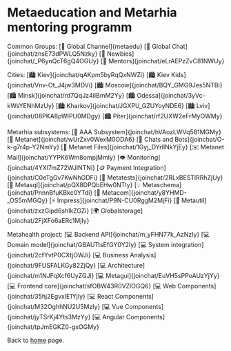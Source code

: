 # Metaeducation and Metarhia mentoring programm

Common Groups:
[💬 Global Channel]{metaedu}
[💬 Global Chat]{joinchat/znsE73dPWLQ5Nzky}
[💬 Newbies]{joinchat/_P6ynQcT6gQ4OGUy}
[💬 Mentors]{joinchat/eLrAEPzZvC81NWUy}

Cities:
[🏙️ Kiev]{joinchat/qAKpm5byRqQxNWZi}
[🏙️ Kiev Kids]{joinchat/Vnv-Ot_J4jw3MDVi}
[🏙️ Moscow]{joinchat/BQY_GMG9Jes5NTBi}
[🏙️ Minsk]{joinchat/rd7QqJz4iIBmM2Yy}
[🏙️ Odessa]{joinchat/3yVc-kWsYENhMzUy}
[🏙️ Kharkov]{joinchat/JGXPU_GZUYoyNDE6}
[🏙️ Lviv]{joinchat/08PKA8pWIPU0MDgy}
[🏙️ Piter]{joinchat/rf2UXW2eFrMyOWMy}

Metarhia subsystems:
[🔐 AAA Subsystem]{joinchat/hVAozLWVq581MGMy}
[📯 Metanet]{joinchat/wUrZxv0WexM0ODA6}
[🤖 Chats and Bots]{joinchat/O-k-g7r4p-Y2NmYy}
[📁 Metanet Files]{joinchat/1Gyj_DYrIlNkYjEy}
[✉️ Metanet Mail]{joinchat/YYPK6Wm8ompjMmIy}
[👁️ Monitoring]{joinchat/4YXl7mZ72WJiNTNi}
[🪙 Payment Integration]{joinchat/C0eTgGv7KwNhODFi}
[🧪 Metatests]{joinchat/2RLxBESTlRRhZjUy}
[🐘 Metasql]{joinchat/pQX8DPQbEHw0NTIy}
[💡 Metaschema]{joinchat/PnnnBfuKBkc0YTdi}
[🔌 Metacom]{joinchat/y8YHMD-_OS5mMGQy}
[⚡ Impress]{joinchat/P9N-CU0RggM2MjFi}
[🧰 Metautil]{joinchat/zxzGipd6shlkZGZi}
[🌍 Globalstorage]{joinchat/2FjXFo6aERc1MjIy}

Metahealth project:
[💻 Backend API]{joinchat/m_yFHN77k_AzNzIy}
[💻 Domain model]{joinchat/GBAUTtsEfGY0Y2Iy}
[💻 System integration]{joinchat/2cfYvtP0CXtjOWJi}
[💻 Business Analysis]{joinchat/9FUSFALKGy82ZjQy}
[💻 Architecture]{joinchat/m1NJFqXcf6UyZGJi}
[💻 Metagui]{joinchat/EuVH5sPPoAUzYjYy}
[💻 Frontend core]{joinchat/sfOBW43R0VZlOGQ6}
[💻 Web Components]{joinchat/35hj2EgvxlE1YjIy}
[💻 React Components]{joinchat/M32OghhNU2U5MzIy}
[💻 Vue Components]{joinchat/jyTSrKj4Yts3MzYy}
[💻 Angular Components]{joinchat/tpJmEGKZ0-gxOGMy}

Back to [home](home.md) page.
